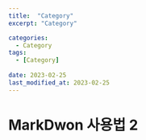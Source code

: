 ```yaml
---
title:  "Category"
excerpt: "Category"

categories:
  - Category
tags:
  - [Category]
 
date: 2023-02-25
last_modified_at: 2023-02-25
---
```


# MarkDwon 사용법 2
